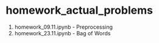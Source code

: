 # homework_actual_problems

1. homework_09.11.ipynb - Preprocessing
2. homework_23.11.ipynb - Bag of Words
